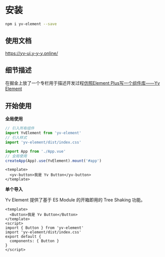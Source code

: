 # 安装

```bash
npm i yv-element --save
```

## 使用文档

https://yv-ui.y-y-y.online/
## 细节描述
在掘金上放了一个专栏用于描述开发过程<a href="https://juejin.cn/column/7358732381489315879">仿照Element Plus写一个组件库——Yv Element</a>
## 开始使用

**全局使用**

```js
// 引入所有组件
import YvElement from 'yv-element'
// 引入样式
import 'yv-element/dist/index.css'

import App from './App.vue'
// 全局使用
createApp(App).use(YvElement).mount('#app')
```

```vue
<template>
  <yv-button>我是 Yv Button</yv-button>
</template>
```

**单个导入**

Yv Element 提供了基于 ES Module 的开箱即用的 Tree Shaking 功能。

```vue
<template>
  <Button>我是 Yv Button</Button>
</template>
<script>
import { Button } from 'yv-element'
import 'yv-element/dist/index.css'
export default {
  components: { Button }
}
</script>
```
